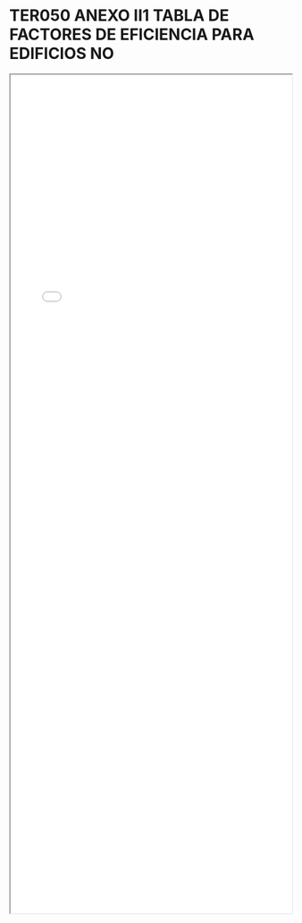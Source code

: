 
# TER050 ANEXO II1 TABLA DE FACTORES DE EFICIENCIA PARA EDIFICIOS NO

<iframe src="../TER050 ANEXO II1 TABLA DE FACTORES DE EFICIENCIA PARA EDIFICIOS NO.pdf" width="100%" height="1500px"></iframe>


